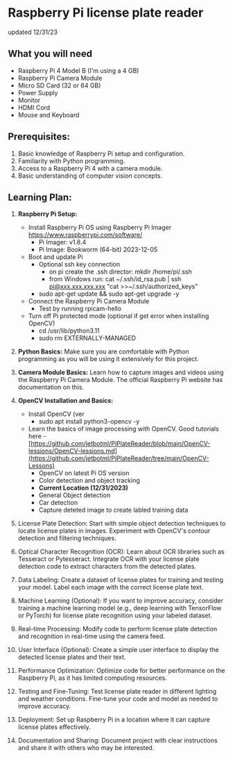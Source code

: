 # Raspberry Pi license plate reader

updated 12/31/23

## What you will need
- Raspberry Pi 4 Model B (I'm using a 4 GB)
- Raspberry Pi Camera Module
- Micro SD Card (32 or 64 GB)
- Power Supply 
- Monitor
- HDMI Cord 
- Mouse and Keyboard 

## Prerequisites:

1. Basic knowledge of Raspberry Pi setup and configuration.
1. Familiarity with Python programming.
1. Access to a Raspberry Pi 4 with a camera module.
1. Basic understanding of computer vision concepts.

## Learning Plan:

1. **Raspberry Pi Setup:**
    - Install Raspberry Pi OS using Raspberry Pi Imager https://www.raspberrypi.com/software/
        - Pi Imager: v1.8.4
        - Pi Image: Bookworm (64-bit) 2023-12-05
    - Boot and update Pi
        - Optional ssh key connection
            - on pi create the .ssh director: mkdir /home/pi/.ssh
            - from Windows run: cat ~/.ssh/id_rsa.pub | ssh pi@xxx.xxx.xxx.xxx "cat >>~/.ssh/authorized_keys"
        - sudo apt-get update && sudo apt-get upgrade -y
    - Connect the Raspberry Pi Camera Module
        - Test by running rpicam-hello
    - Turn off Pi protected mode (optional if get error when installing OpenCV)
        - cd /usr/lib/python3.11
        - sudo rm EXTERNALLY-MANAGED

1. **Python Basics:**
    Make sure you are comfortable with Python programming as you will be using it extensively for this project.

1. **Camera Module Basics:**
    Learn how to capture images and videos using the Raspberry Pi Camera Module. The official Raspberry Pi website has documentation on this.

1. **OpenCV Installation and Basics:**
   
    - Install OpenCV (ver 
        - sudo apt install python3-opencv -y
    - Learn the basics of image processing with OpenCV. Good tutorials here -  [https://github.com/jetbotml/PiPlateReader/blob/main/OpenCV-lessions/OpenCV-lessions.md](https://github.com/jetbotml/PiPlateReader/tree/main/OpenCV-Lessons)
        - OpenCV on latest Pi OS version
        - Color detection and object tracking
        - **Current Location (12/31/2023)**
        - General Object detection
        - Car detection 
        - Capture deteted image to create labled training data

6. License Plate Detection:
    Start with simple object detection techniques to locate license plates in images.
    Experiment with OpenCV's contour detection and filtering techniques.

7. Optical Character Recognition (OCR):
    Learn about OCR libraries such as Tesseract or Pytesseract.
    Integrate OCR with your license plate detection code to extract characters from the detected plates.

8. Data Labeling:
    Create a dataset of license plates for training and testing your model. Label each image with the correct license plate text.

9. Machine Learning (Optional):
    If you want to improve accuracy, consider training a machine learning model (e.g., deep learning with TensorFlow or PyTorch) for license plate recognition using your labeled dataset.

10. Real-time Processing:
    Modify code to perform license plate detection and recognition in real-time using the camera feed.

11. User Interface (Optional):
    Create a simple user interface to display the detected license plates and their text.

12. Performance Optimization:
    Optimize code for better performance on the Raspberry Pi, as it has limited computing resources.

13. Testing and Fine-Tuning:
    Test license plate reader in different lighting and weather conditions.
    Fine-tune your code and model as needed to improve accuracy.

14. Deployment:
    Set up Raspberry Pi in a location where it can capture license plates effectively.

15. Documentation and Sharing:
    Document  project with clear instructions and share it with others who may be interested.





